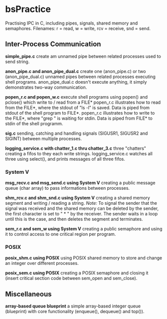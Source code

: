 # bsPractice
Practising IPC in C, including pipes, signals, shared memory and semaphores.
Filenames: r = read, w = write, rcv = receive, snd = send.

## Inter-Process Communication
**simple_pipe.c**
create am unnamed pipe between related processes used to send string.

**anon_pipe.c and anon_pipe_dual.c**
create one (anon_pipe.c) or two (anon_pipe_dual.c) unnamed pipes between related processes executing shell programs. anon_pipe_dual.c doesn't execute anything, it simply demonstrates two-way communication.

**popen_r.c and popen_w.c**
execute shell programs using popen() and pclose() which write to / read from a FILE*
popen_r.c illustrates how to read from the FILE*, where the stdout of "ls -l" is saved. Data is piped from stdout of the shell program to FILE*.
popen_r.c illustrates how to write to the FILE*, where "grep <keyword>" is waiting for stdin. Data is piped from FILE* to stdin of the shell programm.

**sig.c**
sending, catching and handling signals (SIGUSR1, SIGUSR2 and SIGINT) between multiple processes.

**logging_service.c with chatter_1.c thru chatter_3.c**
three "chatters" creating a fifos to they each write strings. logging_service.c watches all three using select(), and prints messages of all three fifos.

### System V
**msg_recv.c and msg_send.c using System V**
creating a public message queue (char array) to pass informations between processes.

**shm_rcv.c and shm_snd.c using System V**
creating a shared memory segment and writing / reading a string.
*Note:* To signal the sender that the signal was received and the shared memory can be deleted by the sender, the first character is set to " * " by the receiver. The sender waits in a loop until this is the case, and then deletes the segment and terminates.

**sem_r.c and sem_w using System V**
creating a public semaphore and using it to control access to one critical region per program.

### POSIX
**posix_shm.c using POSIX**
using POSIX shared memory to store and change an integer over different processes.

**posix_sem.c using POSIX**
creating a POSIX semaphore and closing it (insert critical section code between sem_open and sem_close).

## Miscellaneous
**array-based queue blueprint**
a simple array-based integer queue (blueprint) with core functionality (enqueue(), dequeue() and top()).
